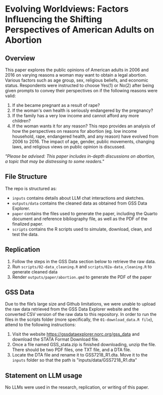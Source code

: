 # Evolving Worldviews: Factors Influencing the Shifting Perspectives of American Adults on Abortion

## Overview
This paper explores the public opinions of American adults in 2006 and 2016 on varying reasons a woman may want to obtain a legal abortion. Various factors such as age group, sex, religious beliefs, and economic status. Respondents were instructed to choose Yes(1) or No(2) after being given prompts to convey their perspectives on if the following reasons were valid:
1. If she became pregnant as a result of rape?
2. If the woman's own health is seriously endangered by the pregnancy?
3. If the family has a very low income and cannot afford any more children?
4. If the woman wants it for any reason?
This repo provides an analysis of how the perspectives on reasons for abortion (eg. low income household, rape, endangered health, and any reason) have evolved from 2006 to 2016. The impact of age, gender, public movements, changing laws, and religious views on public opinion is discussed.

*"Please be advised: This paper includes in-depth discussions on abortion, a topic that may be distressing to some readers."*

## File Structure

The repo is structured as:

-   `inputs` contains details about LLM chat interactions and sketches.
-   `outputs/data` contains the cleaned data as obtained from GSS Data Explorer.
-   `paper` contains the files used to generate the paper, including the Quarto document and reference bibliography file, as well as the PDF of the finalized paper. 
-   `scripts` contains the R scripts used to simulate, download, clean, and test the data.

## Replication 
1. Follow the steps in the GSS Data section below to retrieve the raw data.
2. Run `scripts/02-data_cleaning.R` and `scripts/02a-data_cleaning.R` to generate cleaned data
3. Render `outputs/paper/abortion.qmd` to generate the PDF of the paper

## GSS Data
Due to the file’s large size and Github limitations, we were unable to upload the raw data retrieved from the GSS Data Explorer website and the converted CSV version of the raw data to this repository. In order to run the files in the scripts folder (more specifically, the `01-download_data.R file`), attend to the following instructions:
1. Visit the website https://gssdataexplorer.norc.org/gss_data and download the STATA Format Download file.
2. Once a file named GSS_stata.zip is finished downloading, unzip the file. There should be two PDF files, one TXT file, and a DTA file.
3. Locate the DTA file and rename it to GSS7218_R1.dta. Move it to the `inputs` folder so that the path is "inputs/data/GSS7218_R1.dta"

## Statement on LLM usage
No LLMs were used in the research, replication, or writing of this paper.
